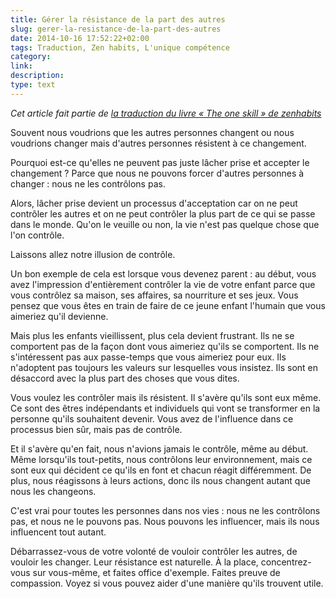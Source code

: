 ```yaml
---
title: Gérer la résistance de la part des autres
slug: gerer-la-resistance-de-la-part-des-autres
date: 2014-10-16 17:52:22+02:00
tags: Traduction, Zen habits, L'unique compétence
category: 
link: 
description: 
type: text
---
```


_Cet article fait partie de [la traduction du livre « The one skill » de zenhabits](/blog/traduction-du-livre-the-one-skill-de-zenhabits/)_

Souvent nous voudrions que les autres personnes changent ou nous voudrions changer mais d'autres personnes résistent à ce changement.

Pourquoi est-ce qu'elles ne peuvent pas juste lâcher prise et accepter le changement ? Parce que nous ne pouvons forcer d'autres personnes à changer : nous ne les contrôlons pas.
<!-- TEASER_END -->
Alors, lâcher prise devient un processus d'acceptation car on ne peut contrôler les autres et on ne peut contrôler la plus part de ce qui se passe dans le monde. Qu'on le veuille ou non, la vie n'est pas quelque chose que l'on contrôle.

Laissons allez notre illusion de contrôle.

Un bon exemple de cela est lorsque vous devenez parent : au début, vous avez l'impression d'entièrement contrôler la vie de votre enfant parce que vous contrôlez sa maison, ses affaires, sa nourriture et ses jeux. Vous pensez que vous êtes en train de faire de ce jeune enfant l'humain que vous aimeriez qu'il devienne.

Mais plus les enfants vieillissent, plus cela devient frustrant. Ils ne se comportent pas de la façon dont vous aimeriez qu'ils se comportent. Ils ne s'intéressent pas aux passe-temps que vous aimeriez pour eux. Ils n'adoptent pas toujours les valeurs sur lesquelles vous insistez. Ils sont en désaccord avec la plus part des choses que vous dites.

Vous voulez les contrôler mais ils résistent. Il s'avère qu'ils sont eux même. Ce sont des êtres indépendants et individuels qui vont se transformer en la personne qu'ils souhaitent devenir. Vous avez de l'influence dans ce processus bien sûr, mais pas de contrôle.

Et il s'avère qu'en fait, nous n'avions jamais le contrôle, même au début. Même lorsqu'ils tout-petits, nous contrôlons leur environnement, mais ce sont eux qui décident ce qu'ils en font et chacun réagit différemment. De plus, nous réagissons à leurs actions, donc ils nous changent autant que nous les changeons.

C'est vrai pour toutes les personnes dans nos vies : nous ne les contrôlons pas, et nous ne le pouvons pas. Nous pouvons les influencer, mais ils nous influencent tout autant.

Débarrassez-vous de votre volonté de vouloir contrôler les autres, de vouloir les changer. Leur résistance est naturelle. À la place, concentrez-vous sur vous-même, et faites office d'exemple. Faites preuve de compassion. Voyez si vous pouvez aider d'une manière qu'ils trouvent utile.
